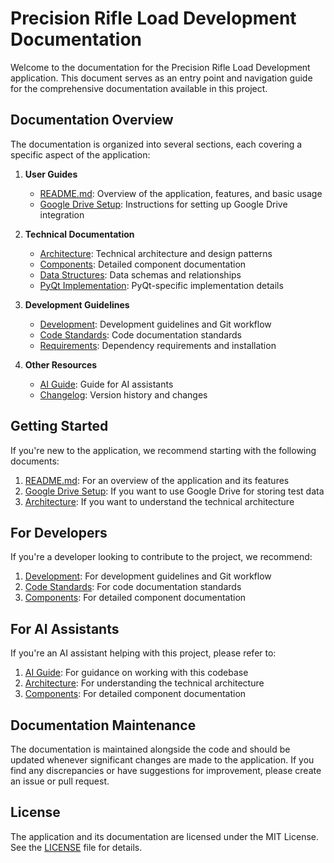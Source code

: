 # Precision Rifle Load Development Documentation

Welcome to the documentation for the Precision Rifle Load Development application. This document serves as an entry point and navigation guide for the comprehensive documentation available in this project.

## Documentation Overview

The documentation is organized into several sections, each covering a specific aspect of the application:

1. **User Guides**
   - [README.md](../README.md): Overview of the application, features, and basic usage
   - [Google Drive Setup](GOOGLE_DRIVE_SETUP.md): Instructions for setting up Google Drive integration

2. **Technical Documentation**
   - [Architecture](ARCHITECTURE.md): Technical architecture and design patterns
   - [Components](COMPONENTS.md): Detailed component documentation
   - [Data Structures](DATA_STRUCTURES.md): Data schemas and relationships
   - [PyQt Implementation](PYQT_IMPLEMENTATION.md): PyQt-specific implementation details

3. **Development Guidelines**
   - [Development](DEVELOPMENT.md): Development guidelines and Git workflow
   - [Code Standards](CODE_STANDARDS.md): Code documentation standards
   - [Requirements](REQUIREMENTS.md): Dependency requirements and installation

4. **Other Resources**
   - [AI Guide](AI_GUIDE.md): Guide for AI assistants
   - [Changelog](CHANGELOG.md): Version history and changes

## Getting Started

If you're new to the application, we recommend starting with the following documents:

1. [README.md](../README.md): For an overview of the application and its features
2. [Google Drive Setup](GOOGLE_DRIVE_SETUP.md): If you want to use Google Drive for storing test data
3. [Architecture](ARCHITECTURE.md): If you want to understand the technical architecture

## For Developers

If you're a developer looking to contribute to the project, we recommend:

1. [Development](DEVELOPMENT.md): For development guidelines and Git workflow
2. [Code Standards](CODE_STANDARDS.md): For code documentation standards
3. [Components](COMPONENTS.md): For detailed component documentation

## For AI Assistants

If you're an AI assistant helping with this project, please refer to:

1. [AI Guide](AI_GUIDE.md): For guidance on working with this codebase
2. [Architecture](ARCHITECTURE.md): For understanding the technical architecture
3. [Components](COMPONENTS.md): For detailed component documentation

## Documentation Maintenance

The documentation is maintained alongside the code and should be updated whenever significant changes are made to the application. If you find any discrepancies or have suggestions for improvement, please create an issue or pull request.

## License

The application and its documentation are licensed under the MIT License. See the [LICENSE](../LICENSE) file for details.
